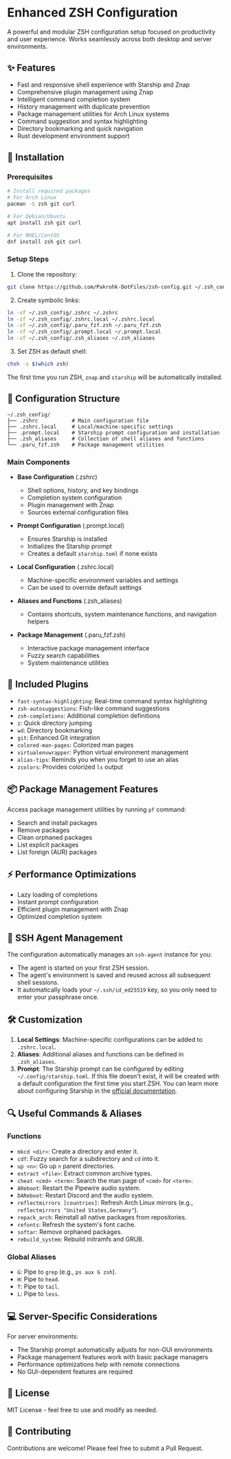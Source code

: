 # Enhanced ZSH Configuration

A powerful and modular ZSH configuration setup focused on productivity and user experience. Works seamlessly across both desktop and server environments.

## ✨ Features

- Fast and responsive shell experience with Starship and Znap
- Comprehensive plugin management using Znap
- Intelligent command completion system
- History management with duplicate prevention
- Package management utilities for Arch Linux systems
- Command suggestion and syntax highlighting
- Directory bookmarking and quick navigation
- Rust development environment support

## 🚀 Installation

### Prerequisites

```bash
# Install required packages
# For Arch Linux
pacman -S zsh git curl

# For Debian/Ubuntu
apt install zsh git curl

# For RHEL/CentOS
dnf install zsh git curl
```

### Setup Steps

1. Clone the repository:
```bash
git clone https://github.com/Pakrohk-DotFiles/zsh-config.git ~/.zsh_config
```

2. Create symbolic links:
```bash
ln -sf ~/.zsh_config/.zshrc ~/.zshrc
ln -sf ~/.zsh_config/.zshrc.local ~/.zshrc.local
ln -sf ~/.zsh_config/.paru_fzf.zsh ~/.paru_fzf.zsh
ln -sf ~/.zsh_config/.prompt.local ~/.prompt.local
ln -sf ~/.zsh_config/.zsh_aliases ~/.zsh_aliases
```

3. Set ZSH as default shell:
```bash
chsh -s $(which zsh)
```

The first time you run ZSH, `znap` and `starship` will be automatically installed.

## 🔧 Configuration Structure

```
~/.zsh_config/
├── .zshrc           # Main configuration file
├── .zshrc.local     # Local/machine-specific settings
├── .prompt.local    # Starship prompt configuration and installation
├── .zsh_aliases     # Collection of shell aliases and functions
└── .paru_fzf.zsh    # Package management utilities
```

### Main Components

- **Base Configuration** (.zshrc)
  - Shell options, history, and key bindings
  - Completion system configuration
  - Plugin management with Znap
  - Sources external configuration files

- **Prompt Configuration** (.prompt.local)
  - Ensures Starship is installed
  - Initializes the Starship prompt
  - Creates a default `starship.toml` if none exists

- **Local Configuration** (.zshrc.local)
  - Machine-specific environment variables and settings
  - Can be used to override default settings

- **Aliases and Functions** (.zsh_aliases)
  - Contains shortcuts, system maintenance functions, and navigation helpers

- **Package Management** (.paru_fzf.zsh)
  - Interactive package management interface
  - Fuzzy search capabilities
  - System maintenance utilities

## 🔌 Included Plugins

- `fast-syntax-highlighting`: Real-time command syntax highlighting
- `zsh-autosuggestions`: Fish-like command suggestions
- `zsh-completions`: Additional completion definitions
- `z`: Quick directory jumping
- `wd`: Directory bookmarking
- `git`: Enhanced Git integration
- `colored-man-pages`: Colorized man pages
- `virtualenvwrapper`: Python virtual environment management
- `alias-tips`: Reminds you when you forget to use an alias
- `zcolors`: Provides colorized `ls` output

## 📦 Package Management Features

Access package management utilities by running `pf` command:

- Search and install packages
- Remove packages
- Clean orphaned packages
- List explicit packages
- List foreign (AUR) packages

## ⚡ Performance Optimizations

- Lazy loading of completions
- Instant prompt configuration
- Efficient plugin management with Znap
- Optimized completion system

## 🔐 SSH Agent Management

The configuration automatically manages an `ssh-agent` instance for you:
- The agent is started on your first ZSH session.
- The agent's environment is saved and reused across all subsequent shell sessions.
- It automatically loads your `~/.ssh/id_ed25519` key, so you only need to enter your passphrase once.

## 🛠 Customization

1. **Local Settings**: Machine-specific configurations can be added to `.zshrc.local`.
2. **Aliases**: Additional aliases and functions can be defined in `.zsh_aliases`.
3. **Prompt**: The Starship prompt can be configured by editing `~/.config/starship.toml`. If this file doesn't exist, it will be created with a default configuration the first time you start ZSH. You can learn more about configuring Starship in the [official documentation](https://starship.rs/config/).

## 🔍 Useful Commands & Aliases

### Functions
- `mkcd <dir>`: Create a directory and enter it.
- `cdf`: Fuzzy search for a subdirectory and `cd` into it.
- `up <n>`: Go up `n` parent directories.
- `extract <file>`: Extract common archive types.
- `cheat <cmd> <term>`: Search the man page of `<cmd>` for `<term>`.
- `AReboot`: Restart the Pipewire audio system.
- `DAReboot`: Restart Discord and the audio system.
- `reflectmirrors [countries]`: Refresh Arch Linux mirrors (e.g., `reflectmirrors "United States,Germany"`).
- `repack_arch`: Reinstall all native packages from repositories.
- `refonts`: Refresh the system's font cache.
- `softar`: Remove orphaned packages.
- `rebuild_system`: Rebuild initramfs and GRUB.

### Global Aliases
- `G`: Pipe to `grep` (e.g., `ps aux G zsh`).
- `H`: Pipe to `head`.
- `T`: Pipe to `tail`.
- `L`: Pipe to `less`.

## 💻 Server-Specific Considerations

For server environments:
- The Starship prompt automatically adjusts for non-GUI environments
- Package management features work with basic package managers
- Performance optimizations help with remote connections
- No GUI-dependent features are required

## 📝 License

MIT License - feel free to use and modify as needed.

## 🤝 Contributing

Contributions are welcome! Please feel free to submit a Pull Request.
